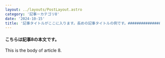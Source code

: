 ```yaml
---
layout: ../layouts/PostLayout.astro
category: '記事－カテゴリ8'
date: '2024-10-15'
title: '記事タイトルがここに入ります。長めの記事タイトルの例です。###############################################################'
---
```


#### こちらは記事8の本文です。

This is the body of article 8.

